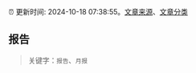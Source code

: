 :alarm_clock: 更新时间: 2024-10-18 07:38:55。[文章来源](/README.md)、[文章分类](/TAGS.md)

## 报告


> 关键字：`报告`、`月报`



